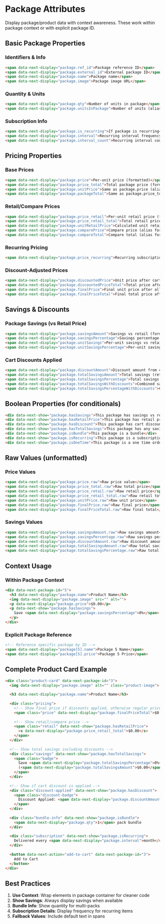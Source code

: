 # Package Attributes

Display package/product data with context awareness. These work within package context or with explicit package ID.

## Basic Package Properties

### Identifiers & Info
```html
<span data-next-display="package.ref_id">Package reference ID</span>
<span data-next-display="package.external_id">External package ID</span>
<span data-next-display="package.name">Package name</span>
<span data-next-display="package.image">Package image URL</span>
```

### Quantity & Units
```html
<span data-next-display="package.qty">Number of units in package</span>
<span data-next-display="package.unitsInPackage">Number of units (alias for qty)</span>
```

### Subscription Info
```html
<span data-next-display="package.is_recurring">If package is recurring</span>
<span data-next-display="package.interval">Recurring interval frequency</span>
<span data-next-display="package.interval_count">Recurring interval count</span>
```

## Pricing Properties

### Base Prices
```html
<span data-next-display="package.price">Per-unit price (formatted)</span>
<span data-next-display="package.price_total">Total package price (formatted)</span>
<span data-next-display="package.unitPrice">Same as package.price (alias)</span>
<span data-next-display="package.packageTotal">Same as package.price_total (alias)</span>
```

### Retail/Compare Prices
```html
<span data-next-display="package.price_retail">Per-unit retail price (formatted)</span>
<span data-next-display="package.price_retail_total">Total retail price (formatted)</span>
<span data-next-display="package.unitRetailPrice">Calculated unit retail price (formatted)</span>
<span data-next-display="package.comparePrice">Compare price (alias for price_retail_total)</span>
<span data-next-display="package.compareTotal">Compare total (alias for price_retail_total)</span>
```

### Recurring Pricing
```html
<span data-next-display="package.price_recurring">Recurring subscription price (formatted)</span>
```

### Discount-Adjusted Prices
```html
<span data-next-display="package.discountedPrice">Unit price after cart discounts</span>
<span data-next-display="package.discountedPriceTotal">Total price after cart discounts</span>
<span data-next-display="package.finalPrice">Final unit price after all discounts</span>
<span data-next-display="package.finalPriceTotal">Final total price after all discounts</span>
```

## Savings & Discounts

### Package Savings (vs Retail Price)
```html
<span data-next-display="package.savingsAmount">Savings vs retail (formatted)</span>
<span data-next-display="package.savingsPercentage">Savings percentage vs retail (formatted)</span>
<span data-next-display="package.unitSavings">Per-unit savings vs retail</span>
<span data-next-display="package.unitSavingsPercentage">Per-unit savings percentage</span>
```

### Cart Discounts Applied
```html
<span data-next-display="package.discountAmount">Discount amount from cart codes</span>
<span data-next-display="package.totalSavingsAmount">Total savings (retail + discounts)</span>
<span data-next-display="package.totalSavingsPercentage">Total savings percentage</span>
<span data-next-display="package.totalSavingsWithDiscounts">Combined savings amount</span>
<span data-next-display="package.totalSavingsPercentageWithDiscounts">Combined savings percentage</span>
```

## Boolean Properties (for conditionals)

```html
<div data-next-show="package.hasSavings">This package has savings vs retail</div>
<div data-next-show="package.hasRetailPrice">This package has retail price</div>
<div data-next-show="package.hasDiscount">This package has cart discount applied</div>
<div data-next-show="package.hasTotalSavings">This package has any savings (retail or discount)</div>
<div data-next-show="package.isBundle">This package is a bundle</div>
<div data-next-show="package.isRecurring">This package is a subscription</div>
<div data-next-show="package.isOneTime">This package is a one time order</div>
```

## Raw Values (unformatted)

### Price Values
```html
<span data-next-display="package.price.raw">Raw price value</span>
<span data-next-display="package.price_total.raw">Raw total price</span>
<span data-next-display="package.price_retail.raw">Raw retail price</span>
<span data-next-display="package.price_retail_total.raw">Raw retail total</span>
<span data-next-display="package.unitPrice.raw">Raw unit price</span>
<span data-next-display="package.finalPrice.raw">Raw final price</span>
<span data-next-display="package.finalPriceTotal.raw">Raw final total</span>
```

### Savings Values
```html
<span data-next-display="package.savingsAmount.raw">Raw savings amount</span>
<span data-next-display="package.savingsPercentage.raw">Raw savings percentage</span>
<span data-next-display="package.discountAmount.raw">Raw discount amount</span>
<span data-next-display="package.totalSavingsAmount.raw">Raw total savings</span>
<span data-next-display="package.totalSavingsPercentage.raw">Raw total savings percentage</span>
```

## Context Usage

### Within Package Context

```html
<div data-next-package-id="5">
  <h3 data-next-display="package.name">Product Name</h3>
  <img data-next-display="package.image" src="" alt="">
  <p data-next-display="package.price">$0.00</p>
  <p data-next-show="package.hasSavings">
    Save <span data-next-display="package.savingsPercentage">0%</span>
  </p>
</div>
```

### Explicit Package Reference

```html
<!-- Reference specific package by ID -->
<span data-next-display="package[5].name">Package 5 Name</span>
<span data-next-display="package[5].price">Package 5 Price</span>
```

## Complete Product Card Example

```html
<div class="product-card" data-next-package-id="3">
  <img data-next-display="package.image" alt="" class="product-image">
  
  <h3 data-next-display="package.name">Product Name</h3>
  
  <div class="pricing">
    <!-- Show final price if discounts applied, otherwise regular price -->
    <span class="price" data-next-display="package.finalPriceTotal">$0.00</span>
    
    <!-- Show retail/compare price -->
    <span class="retail" data-next-show="package.hasRetailPrice">
      <s data-next-display="package.price_retail_total">$0.00</s>
    </span>
  </div>
  
  <!-- Show total savings including discounts -->
  <div class="savings" data-next-show="package.hasTotalSavings">
    <span class="badge">
      Save <span data-next-display="package.totalSavingsPercentage">0%</span>
      (<span data-next-display="package.totalSavingsAmount">$0.00</span>)
    </span>
  </div>
  
  <!-- Show if cart discount is applied -->
  <div class="discount-applied" data-next-show="package.hasDiscount">
    <span class="discount-badge">
      Discount Applied: <span data-next-display="package.discountAmount">$0.00</span>
    </span>
  </div>
  
  <div class="bundle-info" data-next-show="package.isBundle">
    <span data-next-display="package.qty">1</span> pack bundle
  </div>
  
  <div class="subscription" data-next-show="package.isRecurring">
    Delivered every <span data-next-display="package.interval">month</span>
  </div>
  
  <button data-next-action="add-to-cart" data-next-package-id="3">
    Add to Cart
  </button>
</div>
```

## Best Practices

1. **Use Context**: Wrap elements in package container for cleaner code
2. **Show Savings**: Always display savings when available
3. **Bundle Info**: Show quantity for multi-packs
4. **Subscription Details**: Display frequency for recurring items
5. **Fallback Values**: Include default text in spans